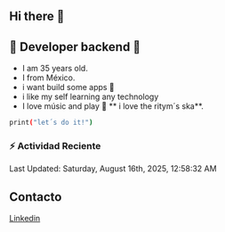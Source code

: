 ## Hi there 👋
 
## :wrench: Developer backend :wrench:</h2> 
* I am 35 years old.
* I from México.
* i want build some apps :rocket:
* i like my self learning any technology 
* I love músic and play :saxophone: ** i love the ritym´s ska**. 

```bash
print("let´s do it!")
```

### :zap: Actividad Reciente
<!--RECENT_ACTIVITY:start-->
<!--RECENT_ACTIVITY:end-->
<!--RECENT_ACTIVITY:last_update-->
Last Updated: Saturday, August 16th, 2025, 12:58:32 AM
<!--RECENT_ACTIVITY:last_update_end-->

<!-- Proyectos recientes-->
<!-- -->
##  Contacto
[Linkedin](https://www.linkedin.com/in/erick-alejandro-ramirez-02615798/) 

<!--
**Alex7769/Alex7769** is a ✨ _special_ ✨ repository because its `README.md` (this file) appears on your GitHub profile.

Here are some ideas to get you started:

- 🔭 I’m currently working on ...
- 🌱 I’m currently learning ...
- 👯 I’m looking to collaborate on ...
- 🤔 I’m looking for help with ...
- 💬 Ask me about ...
- 📫 How to reach me: ...
- 😄 Pronouns: ...
- ⚡ Fun fact: ...
https://github-readme-stats.vercel.app/api?username=Alex7769&icons=true --Grafico de actividades
-->
